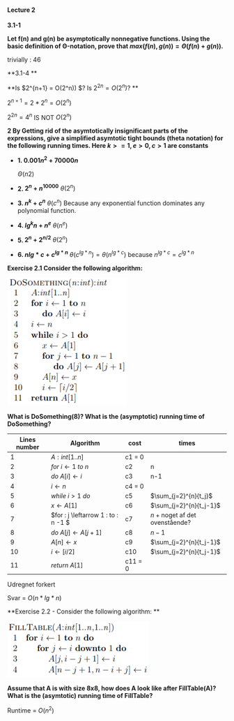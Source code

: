 #### Lecture 2

**3.1-1**

**Let f(n) and g(n) be asymptotically nonnegative functions. Using the basic definition of Θ-notation, prove that $max(f(n), g(n)) = Θ(f(n) + g(n))$.**

trivially : 46

**3.1-4 **

**Is $2^{n+1} = O(2^n)) $? Is $2^{2n} = O(2^n)$? **

$2^{n+1}=2*2^n=O(2^n)$ 

$2^{2n}=4^n$ IS NOT $O(2^n)$

**2 By Getting rid of the asymtotically insignificant parts of the expressions, give a simplified asymtotic tight bounds (theta notation) for the following running times. Here $k >=1, e > 0, c >1$ are constants** 

- **1. $0.001n^2 + 70000n$**

  $Θ(n2)$

- **2. $2^n + n^{10000}$**
  $\theta(2^n)$

- **3. $n^k+c^n$**
  $\theta(c^n)$ Because any exponential function dominates any polynomial function.

- **4. $lg^kn+n^e$**
  $\theta(n^e)​$

- **5. $2^n + 2^{n/2}$**
  $\theta(2^n)$

- **6. $n{lg*c}+c^{lg*n}$**
  $\theta(c^{lg*n})=\theta(n^{lg*c})$ because $n^{lg*c}=c^{lg*n}$

**Exercise 2.1 Consider the following algorithm:**

![1](.\img\1.PNG)

**What is DoSomething(8)? What is the (asymptotic) running time of DoSomething?**

| Lines number | Algorithm                              | cost    | times                           |
| ------------ | -------------------------------------- | ------- | ------------------------------- |
| 1            | $A:int[1..n]$                          | c1 = 0  |                                 |
| 2            | $for \: i \leftarrow 1\: to\: n$       | c2      | n                               |
| 3            | $do \: A[i] \leftarrow i$              | c3      | n-1                             |
| 4            | $i \leftarrow n$                       | c4 = 0  |                                 |
| 5            | $while \:i > 1 \:do$                   | c5      | $\sum_{j=2}^{n}{t_j}$           |
| 6            | $x \leftarrow A[1]$                    | c6      | $\sum_{j=2}^{n}{t_j-1}$         |
| 7            | $for \: j \leftarrow 1 \: to \: n -1 $ | c7      | $n$ + noget af det ovenstående? |
| 8            | $do \: A[j] \leftarrow A[j+1]$         | c8      | $n-1$                           |
| 9            | $A[n] \leftarrow x$                    | c9      | $\sum_{j=2}^{n}{t_j-1}$         |
| 10           | $i \leftarrow [i/2]$                   | c10     | $\sum_{j=2}^{n}{t_j-1}$         |
| 11           | $return \: A[1]$                       | c11 = 0 |                                 |

Udregnet forkert

Svar = $O(n*lg*n)$



**Exercise 2.2 - Consider the following algorithm: **

![2](.\img\2.PNG)

**Assume that A is with size 8x8, how does A look like after FillTable(A)? What is the (asymtotic) running time of FillTable?**

Runtime = $O(n^2)$

























